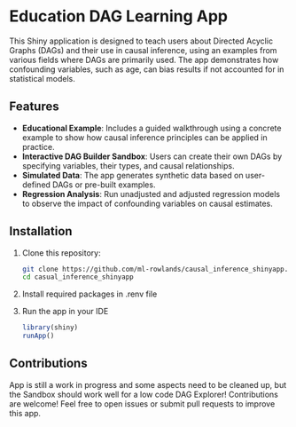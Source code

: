 # Education DAG Learning App

This Shiny application is designed to teach users about Directed Acyclic Graphs (DAGs) and their use in causal inference, using an examples from various fields where DAGs are primarily used. The app demonstrates how confounding variables, such as age, can bias results if not accounted for in statistical models.


## Features

- **Educational Example**: Includes a guided walkthrough using a concrete example to show how causal inference principles can be applied in practice.
- **Interactive DAG Builder Sandbox**: Users can create their own DAGs by specifying variables, their types, and causal relationships.
- **Simulated Data**: The app generates synthetic data based on user-defined DAGs or pre-built examples.
- **Regression Analysis**: Run unadjusted and adjusted regression models to observe the impact of confounding variables on causal estimates.


## Installation

1. Clone this repository:
   ```bash
   git clone https://github.com/ml-rowlands/causal_inference_shinyapp.git
   cd casual_inference_shinyapp
   ```

2. Install required packages in .renv file

4. Run the app in your IDE
   ```r
   library(shiny)
   runApp()
   ```

## Contributions 

App is still a work in progress and some aspects need to be cleaned up, but the Sandbox should work well for a low code DAG Explorer! 
Contributions are welcome! Feel free to open issues or submit pull requests to improve this app.





   
